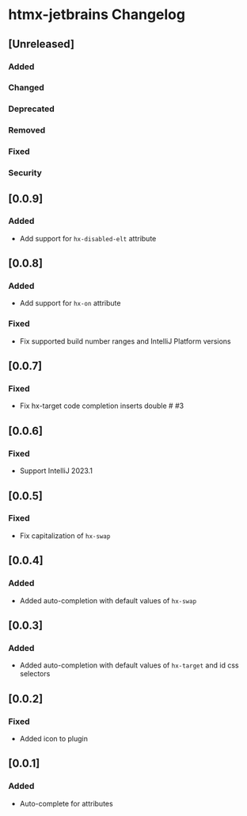 <!-- Keep a Changelog guide -> https://keepachangelog.com -->

# htmx-jetbrains Changelog

## [Unreleased]

### Added

### Changed

### Deprecated

### Removed

### Fixed

### Security

## [0.0.9]

### Added

- Add support for `hx-disabled-elt` attribute

## [0.0.8]

### Added

- Add support for `hx-on` attribute

### Fixed

- Fix supported build number ranges and IntelliJ Platform versions

## [0.0.7]

### Fixed

- Fix hx-target code completion inserts double # #3

## [0.0.6]

### Fixed

- Support IntelliJ 2023.1

## [0.0.5]

### Fixed

- Fix capitalization of `hx-swap`

## [0.0.4]

### Added

- Added auto-completion with default values of `hx-swap`

## [0.0.3]

### Added

- Added auto-completion with default values of `hx-target` and id css selectors

## [0.0.2]

### Fixed

- Added icon to plugin

## [0.0.1]

### Added

- Auto-complete for attributes

